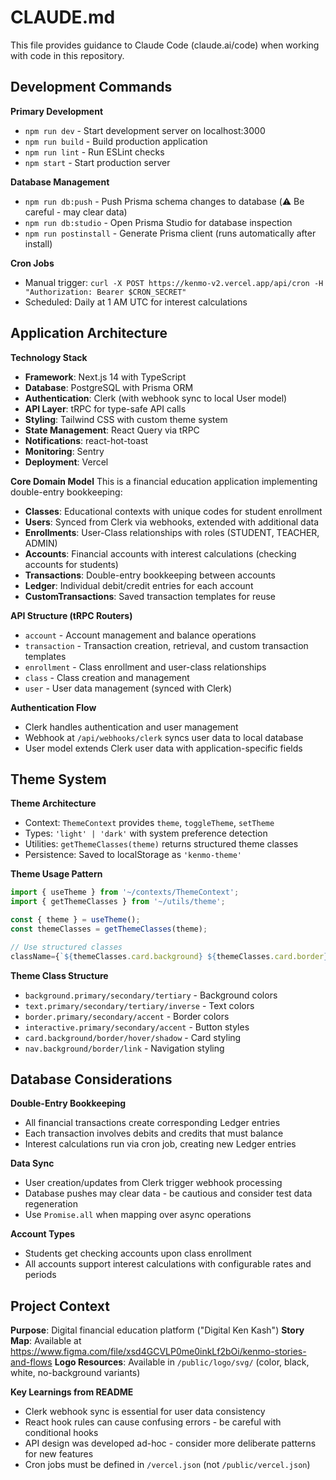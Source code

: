 # CLAUDE.md

This file provides guidance to Claude Code (claude.ai/code) when working with code in this repository.

## Development Commands

**Primary Development**
- `npm run dev` - Start development server on localhost:3000
- `npm run build` - Build production application
- `npm run lint` - Run ESLint checks
- `npm start` - Start production server

**Database Management**
- `npm run db:push` - Push Prisma schema changes to database (⚠️ Be careful - may clear data)
- `npm run db:studio` - Open Prisma Studio for database inspection
- `npm run postinstall` - Generate Prisma client (runs automatically after install)

**Cron Jobs**
- Manual trigger: `curl -X POST https://kenmo-v2.vercel.app/api/cron -H "Authorization: Bearer $CRON_SECRET"`
- Scheduled: Daily at 1 AM UTC for interest calculations

## Application Architecture

**Technology Stack**
- **Framework**: Next.js 14 with TypeScript
- **Database**: PostgreSQL with Prisma ORM
- **Authentication**: Clerk (with webhook sync to local User model)
- **API Layer**: tRPC for type-safe API calls
- **Styling**: Tailwind CSS with custom theme system
- **State Management**: React Query via tRPC
- **Notifications**: react-hot-toast
- **Monitoring**: Sentry
- **Deployment**: Vercel

**Core Domain Model**
This is a financial education application implementing double-entry bookkeeping:

- **Classes**: Educational contexts with unique codes for student enrollment
- **Users**: Synced from Clerk via webhooks, extended with additional data
- **Enrollments**: User-Class relationships with roles (STUDENT, TEACHER, ADMIN)
- **Accounts**: Financial accounts with interest calculations (checking accounts for students)
- **Transactions**: Double-entry bookkeeping between accounts
- **Ledger**: Individual debit/credit entries for each account
- **CustomTransactions**: Saved transaction templates for reuse

**API Structure (tRPC Routers)**
- `account` - Account management and balance operations
- `transaction` - Transaction creation, retrieval, and custom transaction templates
- `enrollment` - Class enrollment and user-class relationships
- `class` - Class creation and management
- `user` - User data management (synced with Clerk)

**Authentication Flow**
- Clerk handles authentication and user management
- Webhook at `/api/webhooks/clerk` syncs user data to local database
- User model extends Clerk user data with application-specific fields

## Theme System

**Theme Architecture**
- Context: `ThemeContext` provides `theme`, `toggleTheme`, `setTheme`
- Types: `'light' | 'dark'` with system preference detection
- Utilities: `getThemeClasses(theme)` returns structured theme classes
- Persistence: Saved to localStorage as `'kenmo-theme'`

**Theme Usage Pattern**
```typescript
import { useTheme } from '~/contexts/ThemeContext';
import { getThemeClasses } from '~/utils/theme';

const { theme } = useTheme();
const themeClasses = getThemeClasses(theme);

// Use structured classes
className={`${themeClasses.card.background} ${themeClasses.card.border}`}
```

**Theme Class Structure**
- `background.primary/secondary/tertiary` - Background colors
- `text.primary/secondary/tertiary/inverse` - Text colors  
- `border.primary/secondary/accent` - Border colors
- `interactive.primary/secondary/accent` - Button styles
- `card.background/border/hover/shadow` - Card styling
- `nav.background/border/link` - Navigation styling

## Database Considerations

**Double-Entry Bookkeeping**
- All financial transactions create corresponding Ledger entries
- Each transaction involves debits and credits that must balance
- Interest calculations run via cron job, creating new Ledger entries

**Data Sync**
- User creation/updates from Clerk trigger webhook processing
- Database pushes may clear data - be cautious and consider test data regeneration
- Use `Promise.all` when mapping over async operations

**Account Types**
- Students get checking accounts upon class enrollment
- All accounts support interest calculations with configurable rates and periods

## Project Context

**Purpose**: Digital financial education platform ("Digital Ken Kash")
**Story Map**: Available at https://www.figma.com/file/xsd4GCVLP0me0inkLf2bOi/kenmo-stories-and-flows
**Logo Resources**: Available in `/public/logo/svg/` (color, black, white, no-background variants)

**Key Learnings from README**
- Clerk webhook sync is essential for user data consistency
- React hook rules can cause confusing errors - be careful with conditional hooks
- API design was developed ad-hoc - consider more deliberate patterns for new features
- Cron jobs must be defined in `/vercel.json` (not `/public/vercel.json`)
